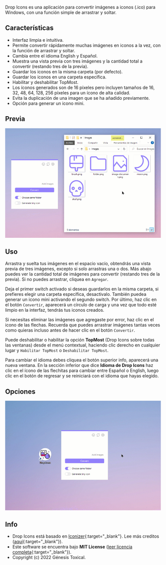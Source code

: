 Drop Icons es una aplicación para convertir imágenes a iconos (.ico) para Windows, con una función simple de arrastrar y soltar.

## Características
* Interfaz limpia e intuitiva.
* Permite convertir rápidamente muchas imágenes en iconos a la vez, con la función de arrastrar y soltar.
* Cambia entre el idioma English y Español.
* Muestra una vista previa con tres imágenes y la cantidad total a convertir (restando tres de la previa).
* Guardar los iconos en la misma carpeta (por defecto).
* Guardar los iconos en una carpeta específica.
* Habilitar y deshabilitar TopMost.
* Los íconos generados son de 16 píxeles pero incluyen tamaños de 16, 32, 48, 64, 128, 256 píxeles para un ícono de alta calidad.
* Evita la duplicación de una imagen que se ha añadido previamente.
* Opción para generar un icono mini.

## Previa
<a href="#"><img alt="Image to Ico" src="assets/Drop-Icons.gif"/></a>

## Uso
Arrastra y suelta tus imágenes en el espacio vacío, obtendrás una vista previa de tres imágenes, excepto si solo arrastras una o dos. Más abajo puedes ver la cantidad total de imágenes para convertir (restando tres de la previa). Si no puedes arrastrar, cliquea en `Agregar`.

Deja el primer switch activado si deseas guardarlos en la misma carpeta, si prefieres elegir una carpeta específica, desactivalo. También puedea generar un icono mini activando el segundo switch. Por último, haz clic en el botón `Convertir`, aparecerá un círculo de carga y una vez que todo esté limpio en la interfaz, tendrás tus iconos creados.

Si necesitas eliminar las imágenes que agregaste por error, haz clic en el icono de las flechas. Recuerda que puedes arrastrar imágenes tantas veces como quieras incluso antes de hacer clic en el botón `Convertir`.

Puede deshabilitar o habilitar la opción **TopMost** (Drop Icons sobre todas las ventanas) desde el menú contextual, haciendo clic derecho en cualquier lugar y `Habilitar TopMost` o `Deshabilitar TopMost`.

Para cambiar el idioma debes cliquea el botón superior info, aparecerá una nueva ventana. En la sección inferior que dice **Idioma de Drop Icons** haz clic en el ícono de las flechitas para cambiar entre Español o English, luego clic en el botón de regresar y se reiniciará con el idioma que hayas elegido.

## Opciones
<a href="#"><img src="assets/Drop-Icons-Options.gif"/></a>

## Info
* Drop Icons está basado en [Iconizer](https://github.com/willnode/Iconizer){:target="_blank"}. Lee más creditos ([aquí](https://github.com/genesistoxical/release-prueba#credits){:target="_blank"}).
* Este software se encuentra bajo **MIT License** ([leer licencia completa](https://github.com/genesistoxical/release-prueba/blob/master/LICENSE){:target="_blank"}).
* Copyright (c) 2022 Génesis Toxical.
<br>
<style>
    h2.project-tagline:before {content: "Aplicación para convertir imagenes en iconos ";}
    a.btn:nth-child(3):after {content: "escargar Portable";}
    a.btn:nth-child(4):after {content: "escargar Instalable";}
</style>

